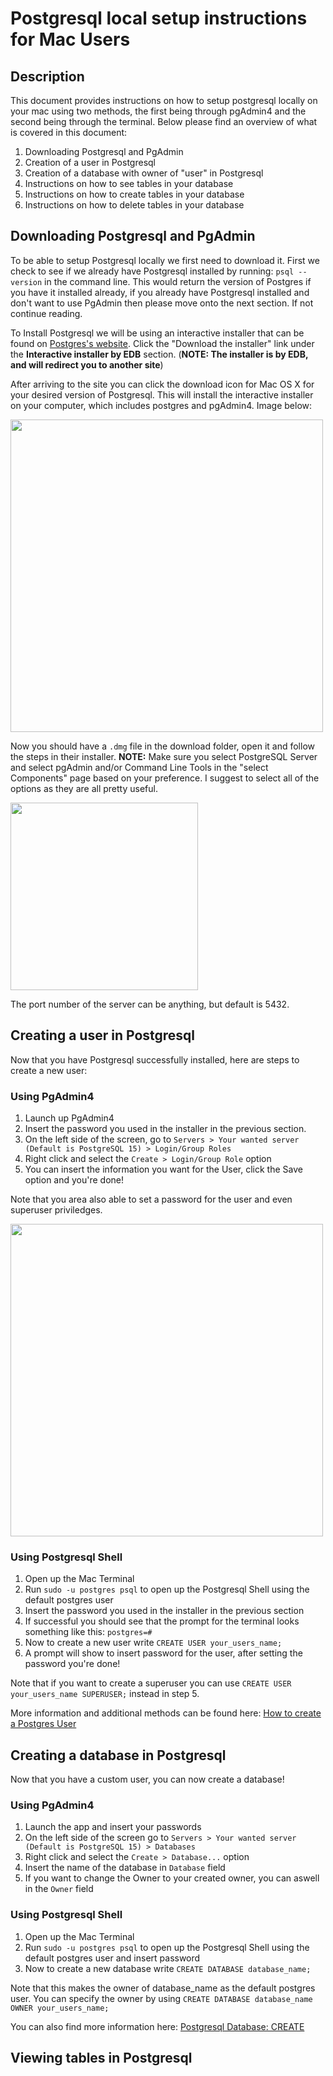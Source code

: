# Postgresql local setup instructions for Mac Users

## Description
This document provides instructions on how to setup postgresql locally on your mac using two methods, the first being through pgAdmin4 and the second being through the terminal. Below please find an overview of what is covered in this document:
1. Downloading Postgresql and PgAdmin
2. Creation of a user in Postgresql
3. Creation of a database with owner of "user" in Postgresql 
4. Instructions on how to see tables in your database
5. Instructions on how to create tables in your database
6. Instructions on how to delete tables in your database

## Downloading Postgresql and PgAdmin
To be able to setup Postgresql locally we first need to download it. First we check to see if we already have Postgresql installed by running: ```psql --version``` in the command line. This would return the version of Postgres if you have it installed already, if you already have Postgresql installed and don't want to use PgAdmin then please move onto the next section. If not continue reading.

To Install Postgresql we will be using an interactive installer that can be found on [Postgres's website](https://www.postgresql.org/download/macosx/). Click the "Download the installer" link under the **Interactive installer by EDB** section. (**NOTE: The installer is by EDB, and will redirect you to another site**)

After arriving to the site you can click the download icon for Mac OS X for your desired version of Postgresql. This will install the interactive installer on your computer, which includes postgres and pgAdmin4. Image below:

<img src="https://github.com/michael-j-rubenstein/learning-software-engineering.github.io/blob/main/Topics/Tech_Stacks/Images/postgres_step1_1.png" width=500 />

Now you should have a ```.dmg``` file in the download folder, open it and follow the steps in their installer. **NOTE:** Make sure you select PostgreSQL Server and select pgAdmin and/or Command Line Tools in the "select Components" page based on your preference. I suggest to select all of the options as they are all pretty useful.

<img src="https://github.com/michael-j-rubenstein/learning-software-engineering.github.io/blob/2c530d7293dbf5234d45df54a4ac4c18d7e0a961/Topics/Tech_Stacks/Images/postgres_interactive_installer.png" width = 300 />

The port number of the server can be anything, but default is 5432.


## Creating a user in Postgresql
Now that you have Postgresql successfully installed, here are steps to create a new user:

### Using PgAdmin4
1. Launch up PgAdmin4
2. Insert the password you used in the installer in the previous section.
3. On the left side of the screen, go to ```Servers > Your wanted server (Default is PostgreSQL 15) > Login/Group Roles```
4. Right click and select the ```Create > Login/Group Role``` option
5. You can insert the information you want for the User, click the Save option and you're done!

Note that you area also able to set a password for the user and even superuser priviledges.

<img src="https://github.com/michael-j-rubenstein/learning-software-engineering.github.io/blob/main/Topics/Tech_Stacks/Images/postgres_pgadmin_user_setup.png" width=500 />

### Using Postgresql Shell
1. Open up the Mac Terminal
2. Run ```sudo -u postgres psql``` to open up the Postgresql Shell using the default postgres user
3. Insert the password you used in the installer in the previous section
4. If successful you should see that the prompt for the terminal looks something like this: ```postgres=#```
5. Now to create a new user write ```CREATE USER your_users_name;```
6. A prompt will show to insert password for the user, after setting the password you're done!

Note that if you want to create a superuser you can use ```CREATE USER your_users_name SUPERUSER;``` instead in step 5.

More information and additional methods can be found here: [How to create a Postgres User](https://phoenixnap.com/kb/postgres-create-user)

## Creating a database in Postgresql
Now that you have a custom user, you can now create a database!

### Using PgAdmin4
1. Launch the app and insert your passwords
2. On the left side of the screen go to ```Servers > Your wanted server (Default is PostgreSQL 15) > Databases```
3. Right click and select the ```Create > Database...``` option
4. Insert the name of the database in ```Database``` field
5. If you want to change the Owner to your created owner, you can aswell in the ```Owner``` field

### Using Postgresql Shell
1. Open up the Mac Terminal
2. Run ```sudo -u postgres psql``` to open up the Postgresql Shell using the default postgres user and insert password
3. Now to create a new database write ```CREATE DATABASE database_name;```

Note that this makes the owner of database_name as the default postgres user. You can specify the owner by using ```CREATE DATABASE database_name OWNER your_users_name;```

You can also find more information here: [Postgresql Database: CREATE](https://www.tutorialspoint.com/postgresql/postgresql_create_database.htm)

## Viewing tables in Postgresql

